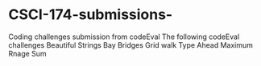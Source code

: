 # CSCI-174-submissions-
Coding challenges submission from codeEval 
The following codeEval challenges 
Beautiful Strings 
Bay Bridges 
Grid walk 
Type Ahead 
Maximum Rnage Sum
